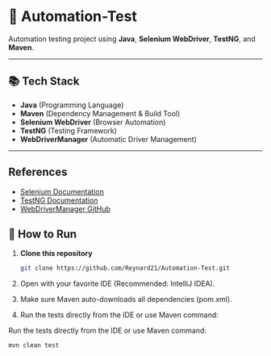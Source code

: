 # 🧪 Automation-Test

Automation testing project using **Java**, **Selenium WebDriver**, **TestNG**, and **Maven**.


---

## 📚 Tech Stack
- **Java** (Programming Language)
- **Maven** (Dependency Management & Build Tool)
- **Selenium WebDriver** (Browser Automation)
- **TestNG** (Testing Framework)
- **WebDriverManager** (Automatic Driver Management)

---  
## References
- [Selenium Documentation](https://www.selenium.dev/documentation/)
- [TestNG Documentation](https://testng.org/)
- [WebDriverManager GitHub](https://github.com/bonigarcia/webdrivermanager)  

## 🚀 How to Run
1. **Clone this repository**  
   ```bash
   git clone https://github.com/Reynard21/Automation-Test.git
   ```
2. Open with your favorite IDE (Recommended: IntelliJ IDEA).
  
3. Make sure Maven auto-downloads all dependencies (pom.xml).

4. Run the tests directly from the IDE or use Maven command:



Run the tests directly from the IDE or use Maven command:

```bash
mvn clean test
```
